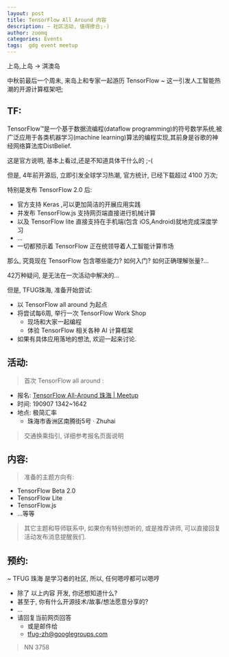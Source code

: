 ```yaml
---
layout: post
title: TensorFlow All Around 内容
description: ~ 社区活动, 值得掺合;-)
author: zoomq
categories: Events
tags:  gdg event meetup
---
```



上岛,上岛 -> 淇澳岛

中秋前最后一个周未, 来岛上和专家一起游历 TensorFlow ~ 这一引发人工智能热潮的开源计算框架吧;

<!--more-->

## TF:
TensorFlow™是一个基于数据流编程(dataflow programming)的符号数学系统,被广泛应用于各类机器学习(machine learning)算法的编程实现,其前身是谷歌的神经网络算法库DistBelief.

这是官方说明, 基本上看过,还是不知道具体干什么的 ;-(


但是, 4年前开源后, 立即引发全球学习热潮,
官方统计, 已经下载超过 4100 万次;

特别是发布 TensorFlow 2.0 后:

- 官方支持 Keras ,可以更加简洁的开展应用实践
- 并发布 TensorFlow.js 支持网页端直接进行机械计算
- 以及 TensorFlow lite 直接支持在手机端(包含 iOS,Android)就地完成深度学习
- ...
- 一切都预示着 TensorFlow 正在统领导着人工智能计算市场

那么, 究竟现在 TensorFlow 包含哪些能力? 如何入门? 如何正确理解张量?...

42万种疑问, 是无法在一次活动中解决的...

但是, TFUG珠海, 准备开始尝试:

- 以 TensorFlow all around 为起点
- 将尝试每6周, 举行一次 TensorFlow Work Shop
    + 现场和大家一起编程
    + 体验 TensorFlow 相关各种 AI 计算框架
- 如果有具体应用落地的想法, 欢迎一起来讨论.

## 活动:
> 首次 TensorFlow all around :

- 报名: [TensorFlow All\-Around 珠海 \| Meetup](https://www.meetup.com/TensorFlow-User-Group-Zhuhai/events/264053619/)
- 时间: 190907 1342~1642
- 地点: 极简汇率
    + 珠海市香洲区南腾街5号 · Zhuhai

> 交通换乘指引, 详细参考报名页面说明

## 内容:
> 准备的主题方向有:

- TensorFlow Beta 2.0
- TensorFlow Lite
- TensorFlow.js
- ...等等


> 其它主题和导师联系中,
如果你有特别想听的, 或是推荐讲师,
可以直接回复活动发布消息提醒我们.


## 预约:
~ TFUG 珠海 是学习者的社区, 所以, 任何嗯哼都可以嗯哼

- 除了 以上内容 开发, 你还想知道什么?
- 甚至于, 你有什么开源技术/故事/想法愿意分享的?
- ...
- 请回复当前网页回答
    + 或是邮件给
    + tfug-zh@googlegroups.com



> NN 3758


